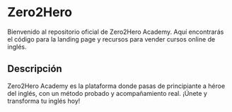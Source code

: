# Zero2Hero

Bienvenido al repositorio oficial de Zero2Hero Academy. Aquí encontrarás el código para la landing page y recursos para vender cursos online de inglés.

## Descripción

Zero2Hero Academy es la plataforma donde pasas de principiante a héroe del inglés, con un método probado y acompañamiento real. ¡Únete y transforma tu inglés hoy!